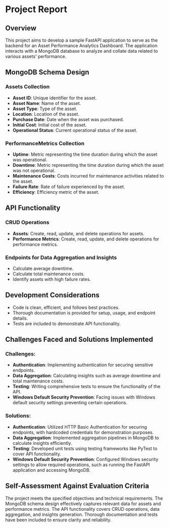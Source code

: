 # Project Report

## Overview

This project aims to develop a sample FastAPI application to serve as the backend for an Asset Performance Analytics Dashboard. The application interacts with a MongoDB database to analyze and collate data related to various assets' performance.

## MongoDB Schema Design

### Assets Collection

- **Asset ID**: Unique identifier for the asset.
- **Asset Name**: Name of the asset.
- **Asset Type**: Type of the asset.
- **Location**: Location of the asset.
- **Purchase Date**: Date when the asset was purchased.
- **Initial Cost**: Initial cost of the asset.
- **Operational Status**: Current operational status of the asset.

### PerformanceMetrics Collection

- **Uptime**: Metric representing the time duration during which the asset was operational.
- **Downtime**: Metric representing the time duration during which the asset was not operational.
- **Maintenance Costs**: Costs incurred for maintenance activities related to the asset.
- **Failure Rate**: Rate of failure experienced by the asset.
- **Efficiency**: Efficiency metric of the asset.

## API Functionality

### CRUD Operations

- **Assets**: Create, read, update, and delete operations for assets.
- **Performance Metrics**: Create, read, update, and delete operations for performance metrics.

### Endpoints for Data Aggregation and Insights

- Calculate average downtime.
- Calculate total maintenance costs.
- Identify assets with high failure rates.

## Development Considerations

- Code is clean, efficient, and follows best practices.
- Thorough documentation is provided for setup, usage, and endpoint details.
- Tests are included to demonstrate API functionality.

## Challenges Faced and Solutions Implemented

### Challenges:

- **Authentication**: Implementing authentication for securing sensitive endpoints.
- **Data Aggregation**: Calculating insights such as average downtime and total maintenance costs.
- **Testing**: Writing comprehensive tests to ensure the functionality of the API.
- **Windows Default Security Prevention**: Facing issues with Windows default security settings preventing certain operations.

### Solutions:

- **Authentication**: Utilized HTTP Basic Authentication for securing endpoints, with hardcoded credentials for demonstration purposes.
- **Data Aggregation**: Implemented aggregation pipelines in MongoDB to calculate insights efficiently.
- **Testing**: Developed unit tests using testing frameworks like PyTest to cover API functionality.
- **Windows Default Security Prevention**: Configured Windows security settings to allow required operations, such as running the FastAPI application and accessing MongoDB.


## Self-Assessment Against Evaluation Criteria

The project meets the specified objectives and technical requirements. The MongoDB schema design effectively captures relevant data for assets and performance metrics. The API functionality covers CRUD operations, data aggregation, and insights generation. Thorough documentation and tests have been included to ensure clarity and reliability.

